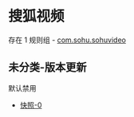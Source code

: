 # 搜狐视频

存在 1 规则组 - [com.sohu.sohuvideo](/src/apps/com.sohu.sohuvideo.ts)

## 未分类-版本更新

默认禁用

- [快照-0](https://i.gkd.li/i/13435504)
